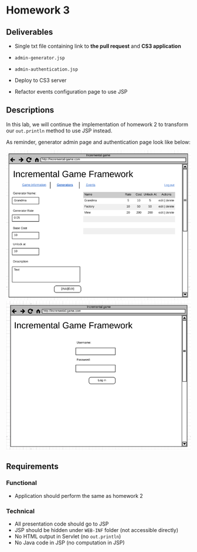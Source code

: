 # Homework 3

## Deliverables

* Single txt file containing link to **the pull request** and **CS3 application**

* `admin-generator.jsp`
* `admin-authentication.jsp`
* Deploy to CS3 server
* Refactor events configuration page to use JSP

## Descriptions

In this lab, we will continue the implementation of homework 2 to transform our
`out.println` method to use JSP instead.

As reminder, generator admin page and authentication page look like below:

![Admin generators configuration page](../imgs/project/admin-generators.png)
![Admin Authentication Page](../imgs/project/user-authentication.png)

## Requirements

### Functional

* Application should perform the same as homework 2

### Technical

* All presentation code should go to JSP
* JSP should be hidden under `WEB-INF` folder (not accessible directly)
* No HTML output in Servlet (no `out.println`)
* No Java code in JSP (no computation in JSP)
